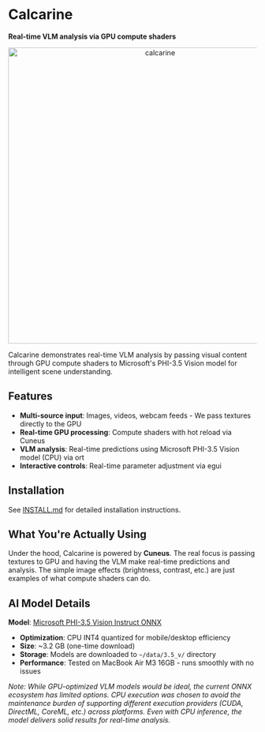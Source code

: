 # Calcarine

**Real-time VLM analysis via GPU compute shaders**

<div align="center">
  <img width="600" alt="calcarine" src="https://github.com/user-attachments/assets/b0596266-882c-4231-97bd-5deb59e5f79e" />
</div>

Calcarine demonstrates real-time VLM analysis by passing visual content through GPU compute shaders to Microsoft's PHI-3.5 Vision model for intelligent scene understanding.

## Features

- **Multi-source input**: Images, videos, webcam feeds - We pass textures directly to the GPU
- **Real-time GPU processing**: Compute shaders with hot reload via Cuneus
- **VLM analysis**: Real-time predictions using Microsoft PHI-3.5 Vision model (CPU) via ort
- **Interactive controls**: Real-time parameter adjustment via egui

## Installation

See [INSTALL.md](INSTALL.md) for detailed installation instructions.

## What You're Actually Using

Under the hood, Calcarine is powered by **Cuneus**. The real focus is passing textures to GPU and having the VLM make real-time predictions and analysis. The simple image effects (brightness, contrast, etc.) are just examples of what compute shaders can do.

## AI Model Details

**Model**: [Microsoft PHI-3.5 Vision Instruct ONNX](https://huggingface.co/microsoft/Phi-3.5-vision-instruct-onnx/tree/main/cpu_and_mobile/cpu-int4-rtn-block-32-acc-level-4)
- **Optimization**: CPU INT4 quantized for mobile/desktop efficiency
- **Size**: ~3.2 GB (one-time download)
- **Storage**: Models are downloaded to `~/data/3.5_v/` directory
- **Performance**: Tested on MacBook Air M3 16GB - runs smoothly with no issues

*Note: While GPU-optimized VLM models would be ideal, the current ONNX ecosystem has limited options. CPU execution was chosen to avoid the maintenance burden of supporting different execution providers (CUDA, DirectML, CoreML, etc.) across platforms. Even with CPU inference, the model delivers solid results for real-time analysis.*

